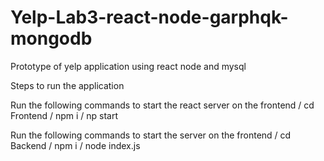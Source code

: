 # Yelp-Lab3-react-node-garphqk-mongodb
 Prototype of yelp application using react node and mysql
 
 Steps to run the application
 
Run the following commands to start the react server on the frontend
 / cd Frontend
 / npm i
 / np start
 
Run the following commands to start the server on the frontend
 / cd Backend
 / npm i
 / node index.js
